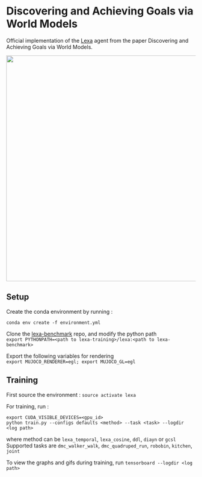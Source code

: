 # Discovering and Achieving Goals via World Models

Official implementation of the [Lexa][website] agent from the paper Discovering and Achieving Goals via World Models.

<img src="https://russellmendonca.github.io/data/lexa-method.gif" width="600">


[website]: https://lexa-agent.github.io/



## Setup

Create the conda environment by running : 

```
conda env create -f environment.yml
```

Clone the [lexa-benchmark][lexa-bench-repo] repo, and modify the python path   
`export PYTHONPATH=<path to lexa-training>/lexa:<path to lexa-benchmark>`  

Export the following variables for rendering  
`export MUJOCO_RENDERER=egl; export MUJOCO_GL=egl`

[lexa-bench-repo]: https://github.com/lexa-agent/lexa-benchmark

## Training

First source the environment : `source activate lexa`

For training, run : 

```
export CUDA_VISIBLE_DEVICES=<gpu_id>  
python train.py --configs defaults <method> --task <task> --logdir <log path>
```
where method can be `lexa_temporal`, `lexa_cosine`, `ddl`, `diayn` or `gcsl`   
Supported tasks are `dmc_walker_walk`, `dmc_quadruped_run`, `robobin`, `kitchen`, `joint`

To view the graphs and gifs during training, run `tensorboard --logdir <log path>`

